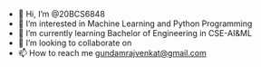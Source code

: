 - 👋 Hi, I’m @20BCS6848
- 👀 I’m interested in Machine Learning and Python Programming
- 🌱 I’m currently learning Bachelor of Engineering in CSE-AI&ML
- 💞️ I’m looking to collaborate on 
- 📫 How to reach me gundamrajvenkat@gmail.com

<!---
20BCS6848/20BCS6848 is a ✨ special ✨ repository because its `README.md` (this file) appears on your GitHub profile.
You can click the Preview link to take a look at your changes.
--->
